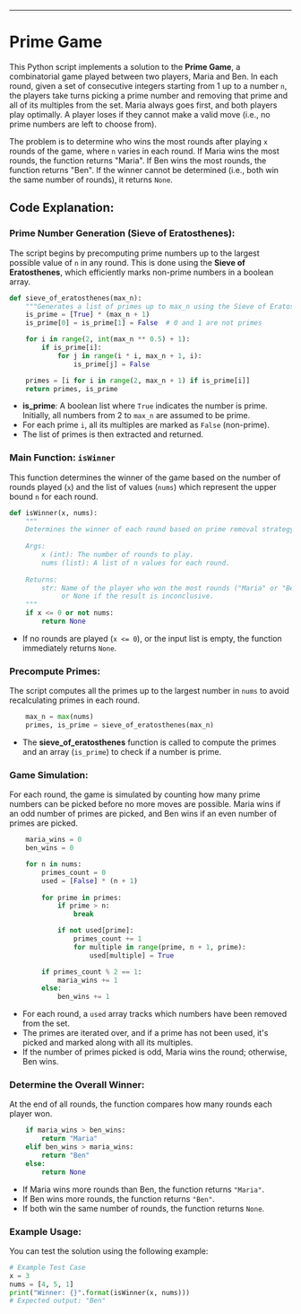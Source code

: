
---

# Prime Game

This Python script implements a solution to the **Prime Game**, a combinatorial game played between two players, Maria and Ben. In each round, given a set of consecutive integers starting from 1 up to a number `n`, the players take turns picking a prime number and removing that prime and all of its multiples from the set. Maria always goes first, and both players play optimally. A player loses if they cannot make a valid move (i.e., no prime numbers are left to choose from).

The problem is to determine who wins the most rounds after playing `x` rounds of the game, where `n` varies in each round. If Maria wins the most rounds, the function returns "Maria". If Ben wins the most rounds, the function returns "Ben". If the winner cannot be determined (i.e., both win the same number of rounds), it returns `None`.

## Code Explanation:

### Prime Number Generation (Sieve of Eratosthenes):

The script begins by precomputing prime numbers up to the largest possible value of `n` in any round. This is done using the **Sieve of Eratosthenes**, which efficiently marks non-prime numbers in a boolean array.

```python
def sieve_of_eratosthenes(max_n):
    """Generates a list of primes up to max_n using the Sieve of Eratosthenes"""
    is_prime = [True] * (max_n + 1)
    is_prime[0] = is_prime[1] = False  # 0 and 1 are not primes

    for i in range(2, int(max_n ** 0.5) + 1):
        if is_prime[i]:
            for j in range(i * i, max_n + 1, i):
                is_prime[j] = False

    primes = [i for i in range(2, max_n + 1) if is_prime[i]]
    return primes, is_prime
```

- **is_prime**: A boolean list where `True` indicates the number is prime. Initially, all numbers from 2 to `max_n` are assumed to be prime.
- For each prime `i`, all its multiples are marked as `False` (non-prime).
- The list of primes is then extracted and returned.

### Main Function: `isWinner`

This function determines the winner of the game based on the number of rounds played (`x`) and the list of values (`nums`) which represent the upper bound `n` for each round.

```python
def isWinner(x, nums):
    """
    Determines the winner of each round based on prime removal strategy.
    
    Args:
        x (int): The number of rounds to play.
        nums (list): A list of n values for each round.
        
    Returns:
        str: Name of the player who won the most rounds ("Maria" or "Ben"),
             or None if the result is inconclusive.
    """
    if x <= 0 or not nums:
        return None
```

- If no rounds are played (`x <= 0`), or the input list is empty, the function immediately returns `None`.

### Precompute Primes:

The script computes all the primes up to the largest number in `nums` to avoid recalculating primes in each round.

```python
    max_n = max(nums)
    primes, is_prime = sieve_of_eratosthenes(max_n)
```

- The **sieve_of_eratosthenes** function is called to compute the primes and an array (`is_prime`) to check if a number is prime.

### Game Simulation:

For each round, the game is simulated by counting how many prime numbers can be picked before no more moves are possible. Maria wins if an odd number of primes are picked, and Ben wins if an even number of primes are picked.

```python
    maria_wins = 0
    ben_wins = 0

    for n in nums:
        primes_count = 0
        used = [False] * (n + 1)
        
        for prime in primes:
            if prime > n:
                break

            if not used[prime]:
                primes_count += 1
                for multiple in range(prime, n + 1, prime):
                    used[multiple] = True

        if primes_count % 2 == 1:
            maria_wins += 1
        else:
            ben_wins += 1
```

- For each round, a `used` array tracks which numbers have been removed from the set.
- The primes are iterated over, and if a prime has not been used, it's picked and marked along with all its multiples.
- If the number of primes picked is odd, Maria wins the round; otherwise, Ben wins.

### Determine the Overall Winner:

At the end of all rounds, the function compares how many rounds each player won.

```python
    if maria_wins > ben_wins:
        return "Maria"
    elif ben_wins > maria_wins:
        return "Ben"
    else:
        return None
```

- If Maria wins more rounds than Ben, the function returns `"Maria"`.
- If Ben wins more rounds, the function returns `"Ben"`.
- If both win the same number of rounds, the function returns `None`.

### Example Usage:

You can test the solution using the following example:

```python
# Example Test Case
x = 3
nums = [4, 5, 1]
print("Winner: {}".format(isWinner(x, nums)))
# Expected output: "Ben"
```
